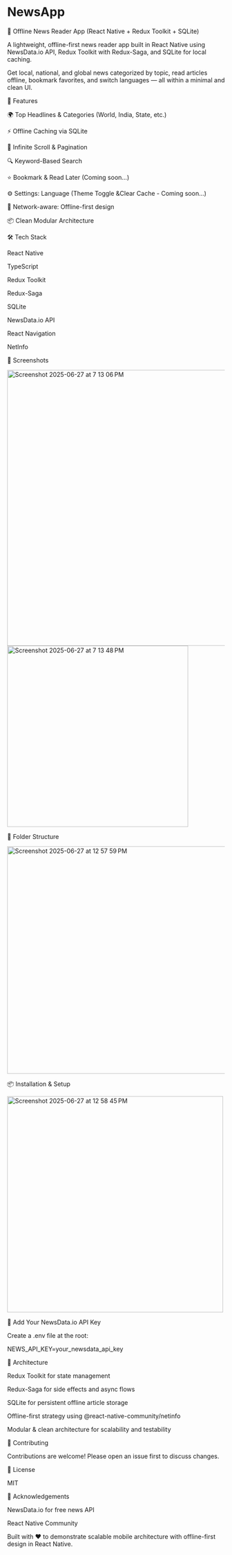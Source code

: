 # NewsApp

📱 Offline News Reader App (React Native + Redux Toolkit + SQLite)

A lightweight, offline-first news reader app built in React Native using NewsData.io API, Redux Toolkit with Redux-Saga, and SQLite for local caching.

Get local, national, and global news categorized by topic, read articles offline, bookmark favorites, and switch languages — all within a minimal and clean UI.

🚀 Features

🌍 Top Headlines & Categories (World, India, State, etc.)

⚡ Offline Caching via SQLite

🔁 Infinite Scroll & Pagination

🔍 Keyword-Based Search

⭐ Bookmark & Read Later (Coming soon...)

⚙️ Settings:  Language (Theme Toggle &Clear Cache - Coming soon...)

📡 Network-aware: Offline-first design

📦 Clean Modular Architecture

🛠 Tech Stack

React Native

TypeScript

Redux Toolkit

Redux-Saga

SQLite

NewsData.io API

React Navigation

NetInfo

📸 Screenshots

<img width="638" alt="Screenshot 2025-06-27 at 7 13 06 PM" src="https://github.com/user-attachments/assets/0833ee87-3c5e-4c42-8491-bc05c9cc7ba8" />
<img width="419" alt="Screenshot 2025-06-27 at 7 13 48 PM" src="https://github.com/user-attachments/assets/d7dd25ca-8389-458b-8d67-1f383f0897e1" />

📂 Folder Structure

<img width="526" alt="Screenshot 2025-06-27 at 12 57 59 PM" src="https://github.com/user-attachments/assets/a47e257a-4ecc-4c6c-aa00-7934721a9971" />

📦 Installation & Setup

<img width="500" alt="Screenshot 2025-06-27 at 12 58 45 PM" src="https://github.com/user-attachments/assets/de1d0cd3-fdd8-4ef8-b56f-ff1067a966be" />

🔑 Add Your NewsData.io API Key

Create a .env file at the root:

NEWS_API_KEY=your_newsdata_api_key

🧠 Architecture

Redux Toolkit for state management

Redux-Saga for side effects and async flows

SQLite for persistent offline article storage

Offline-first strategy using @react-native-community/netinfo

Modular & clean architecture for scalability and testability

🤝 Contributing

Contributions are welcome! Please open an issue first to discuss changes.

📄 License

MIT

🙌 Acknowledgements

NewsData.io for free news API

React Native Community

Built with ❤️ to demonstrate scalable mobile architecture with offline-first design in React Native.


